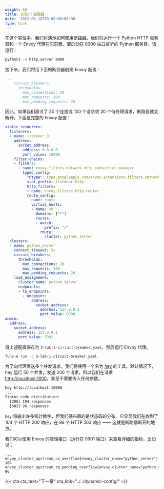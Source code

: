 ```yaml
---
weight: 60
title: 实验7：断路器
date: '2022-05-18T00:00:00+08:00'
type: book
---
```


在这个实验中，我们将演示如何使用断路器。我们将运行一个 Python HTTP 服务器和一个 Envoy 代理在它前面。要启动在 8000 端口监听的 Python 服务器，请运行：

```sh
python3 -m http.server 8000
```

接下来，我们将用下面的断路器创建 Envoy 配置：

```yaml
...
    circuit_breakers:
      thresholds:
        max_connections: 20
        max_requests: 100
        max_pending_requests: 20
```

因此，如果我们超过了 20 个连接或 100 个请求或 20 个待处理请求，断路器就会断开。下面是完整的 Envoy 配置：

```yaml
static_resources:
  listeners:
  - name: listener_0
    address:
      socket_address:
        address: 0.0.0.0
        port_value: 10000
    filter_chains:
    - filters:
      - name: envoy.filters.network.http_connection_manager
        typed_config:
          "@type": type.googleapis.com/envoy.extensions.filters.network.http_connection_manager.v3.HttpConnectionManager
          stat_prefix: listener_http
          http_filters:
          - name: envoy.filters.http.router
          route_config:
            name: route
            virtual_hosts:
            - name: vh
              domains: ["*"]
              routes:
              - match:
                  prefix: "/"
                route:
                  cluster: python_server
  clusters:
  - name: python_server
    connect_timeout: 5s
    circuit_breakers:
      thresholds:
        max_connections: 20
        max_requests: 100
        max_pending_requests: 20
    load_assignment:
      cluster_name: python_server
      endpoints:
      - lb_endpoints:
        - endpoint:
            address:
              socket_address:
                address: 127.0.0.1
                port_value: 8000
admin:
  address:
    socket_address:
      address: 127.0.0.1
      port_value: 9901
```

将上述配置保存为 `3-lab-1-circuit-breaker.yaml`，然后运行 Envoy 代理。

```sh
func-e run -c 3-lab-1-circuit-breaker.yaml
```

为了向代理发送多个并发请求，我们将使用一个名为 [hey](https://github.com/rakyll/hey) 的工具。默认情况下，hey 运行 50 个并发，发送 200 个请求，所以我们在请求 [http://localhost:1000](http://localhost:1000/)，甚至不需要传入任何参数。

```sh
hey http://localhost:10000
...
Status code distribution:
  [200] 104 responses
  [503] 96 responses
```

`hey` 将输出许多统计数字，但我们感兴趣的是状态码的分布。它显示我们在收到了 104 个 HTTP 200 响应，在 96 个 HTTP 503 响应 —— 这就是断路器断开的地方。

我们可以使用 Envoy 的管理接口（运行在 9901 端口）来查看详细的指标，比如说：

```
...
envoy_cluster_upstream_cx_overflow{envoy_cluster_name="python_server"} 104
envoy_cluster_upstream_rq_pending_overflow{envoy_cluster_name="python_server"} 96
```

{{< cta cta_text="下一章" cta_link="../../dynamic-config/" >}}
